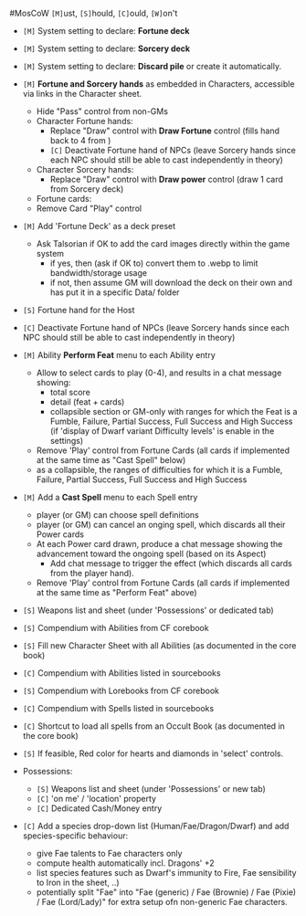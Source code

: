 #MosCoW
`[M]`ust, `[S]`hould, `[C]`ould, `[W]`on't

+ `[M]` System setting to declare: **Fortune deck**
+ `[M]` System setting to declare: **Sorcery deck**
+ `[M]` System setting to declare: **Discard pile** or create it automatically.
+ `[M]` **Fortune and Sorcery hands** as embedded in Characters, accessible via links in the Character sheet.
  + Hide "Pass" control from non-GMs
  + Character Fortune hands:
    + Replace "Draw" control with **Draw Fortune** control (fills hand back to 4 from )
    + `[C]` Deactivate Fortune hand of NPCs (leave Sorcery hands since each NPC should still be able to cast independently in theory)
  + Character Sorcery hands:
    + Replace "Draw" control with **Draw power** control (draw 1 card from Sorcery deck)
  + Fortune cards:
  + Remove Card "Play" control

+ `[M]` Add  'Fortune Deck' as a deck preset
    + Ask Talsorian if OK to add the card images directly within the game system
        + if yes, then (ask if OK to) convert them to .webp to limit bandwidth/storage usage
        + if not, then assume GM will download the deck on their own and has put it in a specific Data/ folder

+ `[S]` Fortune hand for the Host

+ `[C]` Deactivate Fortune hand of NPCs (leave Sorcery hands since each NPC should still be able to cast independently in theory)

+ `[M]` Ability **Perform Feat** menu to each Ability entry
  + Allow to select cards to play (0-4), and results in a chat message showing:
    + total score
    + detail (feat + cards)
    + collapsible section or GM-only with ranges for which the Feat is a Fumble, Failure, Partial Success, Full Success and High Success (if 'display of Dwarf variant Difficulty levels' is enable in the settings)
  + Remove 'Play' control from Fortune Cards (all cards if implemented at the same time as "Cast Spell" below)
  + as a collapsible, the ranges of difficulties for which it is a Fumble, Failure, Partial Success, Full Success and High Success

+ `[M]` Add a **Cast Spell** menu to each Spell entry
  + player (or GM) can choose spell definitions
  + player (or GM) can cancel an onging spell, which discards all their Power cards
  + At each Power card drawn, produce a chat message showing the advancement toward the ongoing spell (based on its Aspect)
    + Add chat message to trigger the effect (which discards all cards from the player hand).
  + Remove 'Play' control from Fortune Cards (all cards if implemented at the same time as "Perform Feat" above)

+ `[S]` Weapons list and sheet (under 'Possessions' or dedicated tab)

+ `[S]` Compendium with Abilities from CF corebook
+ `[S]` Fill new Character Sheet with all Abilities (as documented in the core book)
+ `[C]` Compendium with Abilities listed in sourcebooks

+ `[S]` Compendium with Lorebooks from CF corebook
+ `[C]` Compendium with Spells listed in sourcebooks
+ `[C]` Shortcut to load all spells from an Occult Book (as documented in the core book)

+ `[S]` If feasible, Red color for hearts and diamonds in 'select' controls.

+ Possessions:
  + `[S]` Weapons list and sheet (under 'Possessions' or new tab)
  + `[C]` 'on me' / 'location' property
  + `[C]` Dedicated Cash/Money entry

+ `[C]` Add a species drop-down list (Human/Fae/Dragon/Dwarf) and add species-specific behaviour:
  + give Fae talents to Fae characters only
  + compute health automatically incl. Dragons' +2
  + list species features such as Dwarf's immunity to Fire, Fae sensibility to Iron in the sheet, ..)
  + potentially split "Fae" into "Fae (generic) / Fae (Brownie) / Fae (Pixie) / Fae (Lord/Lady)" for extra setup ofn non-generic Fae characters.
